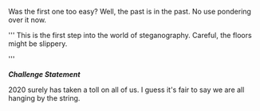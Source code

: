 Was the first one too easy? 
Well, the past is in the past. No use pondering over it now. 

'''
This is the first step into the world of steganography. Careful, the floors 
might be slippery.

'''

***Challenge Statement***

2020 surely has taken a toll on all of us. I guess it's fair to say we are all hanging by the string.
